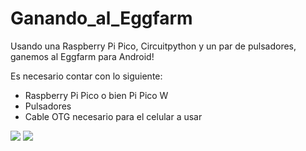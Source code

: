 # Ganando_al_Eggfarm
Usando una Raspberry Pi Pico, Circuitpython y un par de pulsadores, ganemos al Eggfarm para Android!

Es necesario contar con lo siguiente:
- Raspberry Pi Pico o bien Pi Pico W
- Pulsadores
- Cable OTG necesario para el celular a usar
 
<img src=https://github.com/TenoTrash/Ganando_al_Eggfarm/blob/main/2023-11-13%2010.34.20.jpg>

<img src=https://github.com/TenoTrash/Ganando_al_Eggfarm/blob/main/2023-11-13%2010.34.38.jpg>
